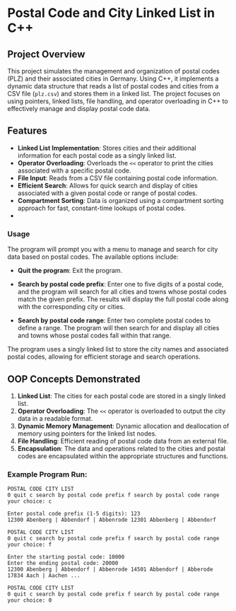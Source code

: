 # Postal Code and City Linked List in C++

## Project Overview

This project simulates the management and organization of postal codes (PLZ) and their associated cities in Germany. Using C++, it implements a dynamic data structure that reads a list of postal codes and cities from a CSV file (`plz.csv`) and stores them in a linked list. The project focuses on using pointers, linked lists, file handling, and operator overloading in C++ to effectively manage and display postal code data.

## Features

- **Linked List Implementation**: Stores cities and their additional information for each postal code as a singly linked list.
- **Operator Overloading**: Overloads the `<<` operator to print the cities associated with a specific postal code.
- **File Input**: Reads from a CSV file containing postal code information.
- **Efficient Search**: Allows for quick search and display of cities associated with a given postal code or range of postal codes.
- **Compartment Sorting**: Data is organized using a compartment sorting approach for fast, constant-time lookups of postal codes.
- 
### Usage

The program will prompt you with a menu to manage and search for city data based on postal codes. The available options include:

- **Quit the program**: Exit the program.

- **Search by postal code prefix**: Enter one to five digits of a postal code, and the program will search for all cities and towns whose postal codes match the given prefix. The results will display the full postal code along with the corresponding city or cities.

- **Search by postal code range**: Enter two complete postal codes to define a range. The program will then search for and display all cities and towns whose postal codes fall within that range.

The program uses a singly linked list to store the city names and associated postal codes, allowing for efficient storage and search operations.


## OOP Concepts Demonstrated

1. **Linked List**: The cities for each postal code are stored in a singly linked list.
2. **Operator Overloading**: The `<<` operator is overloaded to output the city data in a readable format.
3. **Dynamic Memory Management**: Dynamic allocation and deallocation of memory using pointers for the linked list nodes.
4. **File Handling**: Efficient reading of postal code data from an external file.
5. **Encapsulation**: The data and operations related to the cities and postal codes are encapsulated within the appropriate structures and functions.

### Example Program Run:
```text
POSTAL CODE CITY LIST
0 quit c search by postal code prefix f search by postal code range
your choice: c

Enter postal code prefix (1-5 digits): 123 
12300 Abenberg | Abbendorf | Abbenrode 12301 Abbenberg | Abbendorf

POSTAL CODE CITY LIST
0 quit c search by postal code prefix f search by postal code range
your choice: f

Enter the starting postal code: 10000 
Enter the ending postal code: 20000 
12300 Abenberg | Abbendorf | Abbenrode 14501 Abbendorf | Abberode 17834 Aach | Aachen ...

POSTAL CODE CITY LIST
0 quit c search by postal code prefix f search by postal code range
your choice: 0
